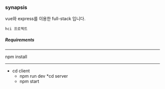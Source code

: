 ### synapsis

vue와 express를 이용한 full-stack 입니다.

```
hci 프로젝트
```



##### Requirements
****************
npm install
****************


* cd client
  * npm run dev
*cd server
  * npm start
